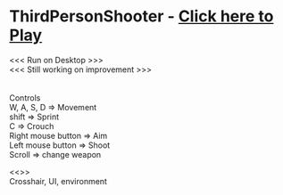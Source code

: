 # ThirdPersonShooter - <a href="https://anuraag-saxena.github.io/ThirdPersonShooter-Play/index.html"> Click here to  Play </a>
<<< Run on Desktop >>> <br>
<<< Still working on improvement >>> <br><br><br>
Controls<br>
W, A, S, D          => Movement<br>
shift               => Sprint<br>
C                   => Crouch<br>
Right mouse button  => Aim<br>
Left mouse button   => Shoot<br>
Scroll              => change weapon

<<<Improvements Needed>>><br>
Crosshair, UI, environment<br>
